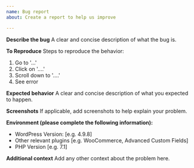 ```yaml
---
name: Bug report
about: Create a report to help us improve

---
```


**Describe the bug**
A clear and concise description of what the bug is.

**To Reproduce**
Steps to reproduce the behavior:
1. Go to '...'
2. Click on '....'
3. Scroll down to '....'
4. See error

**Expected behavior**
A clear and concise description of what you expected to happen.

**Screenshots**
If applicable, add screenshots to help explain your problem.

**Environment (please complete the following information):**
 - WordPress Version: [e.g. 4.9.8]
 - Other relevant plugins [e.g. WooCommerce, Advanced Custom Fields]
 - PHP Version [e.g. 7.1]

**Additional context**
Add any other context about the problem here.
